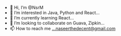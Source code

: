 - 👋 Hi, I’m @NsrM
- 👀 I’m interested in Java, Python and React...
- 🌱 I’m currently learning React...
- 💞️ I’m looking to collaborate on Guava, Zipkin...
- 📫 How to reach me ...naseerthedecent@gmail.com

<!---
NsrM/NsrM is a ✨ special ✨ repository because its `README.md` (this file) appears on your GitHub profile.
You can click the Preview link to take a look at your changes.
--->
